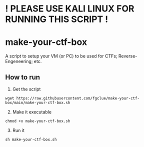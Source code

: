 # ! PLEASE USE KALI LINUX FOR RUNNING THIS SCRIPT !

# make-your-ctf-box
A script to setup your VM (or PC) to be used for CTFs; Reverse-Engeneering; etc.

## How to run

1. Get the script

```wget https://raw.githubusercontent.com/fgclue/make-your-ctf-box/main/make-your-ctf-box.sh```

2. Make it executable

```chmod +x make-your-ctf-box.sh```

3. Run it

```sh make-your-ctf-box.sh```
